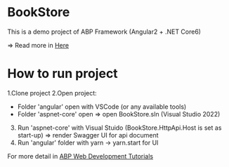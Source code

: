 # BookStore
This is a demo project of ABP Framework (Angular2 + .NET Core6)

=> Read more in [Here](https://abp.io/)

# How to run project
1.Clone project 
2.Open project:
 + Folder 'angular' open with VSCode (or any available tools)
 + Folder 'aspnet-core' open => open BookStore.sln (Visual Studio 2022)
3. Run 'aspnet-core' with Visual Stuido (BookStore.HttpApi.Host is set as start-up) => render Swagger UI for api document
4. Run 'angular' folder with yarn -> yarn.start for UI

For more detail in [ABP Web Development Tutorials](https://docs.abp.io/en/abp/6.0/Tutorials/Part-1?UI=NG&DB=EF)
